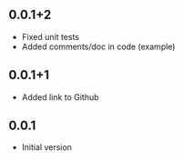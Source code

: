 ## 0.0.1+2

- Fixed unit tests
- Added comments/doc in code (example)

## 0.0.1+1

- Added link to Github

## 0.0.1

- Initial version
